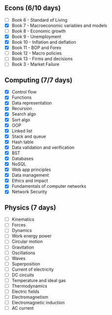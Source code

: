 ## Econs (6/10 days)
- [ ] Book 6 - Standard of Living
- [x] Book 7 - Macroeconomic variables and models
- [ ] Book 8 - Economic growth
- [x] Book 9  - Unemployment
- [x] Book 10 - Inflation and deflation
- [x] Book 11 - BOP and Forex
- [ ] Book 12 - Macro policies
- [ ] Book 13 - Firms and decisions
- [ ] Book 3 - Market Failure
## Computing (7/7 days)
- [x] Control flow
- [x] Functions
- [x] Data representation
- [x] Recursion
- [x] Search algo
- [x] Sort algo
- [x] OOP
- [x] Linked list
- [x] Stack and queue
- [x] Hash table
- [x] Data validation and verification
- [x] BST
- [x] Databases
- [x] NoSQL
- [x] Web app principles
- [x] Data management
- [x] Ethics and impact
- [x] Fundamentals of computer networks
- [x] Network Security
## Physics (7 days)
- [ ] Kinematics
- [ ] Forces
- [ ] Dynamics
- [ ] Work energy power
- [ ] Circular motion
- [ ] Gravitation
- [ ] Oscillations
- [ ] Waves
- [ ] Superposition
- [ ] Current of electricity
- [ ] DC circuits
- [ ] Temperature and ideal gas
- [ ] Thermodynamics
- [ ] Electric fields
- [ ] Electromagnetism
- [ ] Electromagnetic induction
- [ ] AC current